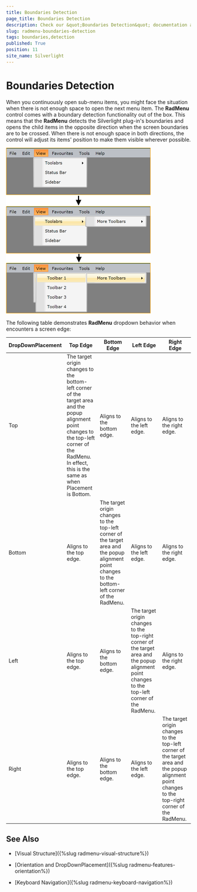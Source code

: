 ```yaml
---
title: Boundaries Detection
page_title: Boundaries Detection
description: Check our &quot;Boundaries Detection&quot; documentation article for the RadMenu {{ site.framework_name }} control.
slug: radmenu-boundaries-detection
tags: boundaries,detection
published: True
position: 11
site_name: Silverlight
---
```


# Boundaries Detection

When you continuously open sub-menu items, you might face the situation when there is not enough space to open the next menu item. The __RadMenu__ control comes with a boundary detection functionality out of the box. This means that the __RadMenu__ detects the Silverlight plug-in's boundaries and opens the child items in the opposite direction when the screen boundaries are to be crossed. When there is not enough space in both directions, the control will adjust its items' position to make them visible wherever possible.        

![](images/RadMenu_Boundaries_Detection_01.png)

The following table demonstrates __RadMenu__ dropdown behavior when encounters a screen edge:

DropDownPlacement	|	Top Edge	|	Bottom Edge	|	Left Edge	|	Right Edge
---	|	---	|	---	|	---	|	---
Top	|	The target origin changes to the bottom-left corner of the target area and the popup alignment point changes to the top-left corner of the RadMenu. In effect, this is the same as when Placement is Bottom.	|	Aligns to the bottom edge.	|	Aligns to the left edge.	|	Aligns to the right edge.
Bottom	|	Aligns to the top edge.	|	The target origin changes to the top-left corner of the target area and the popup alignment point changes to the bottom-left corner of the RadMenu.	|	Aligns to the left edge.	|	Aligns to the right edge.
Left	|	Aligns to the top edge.	|	Aligns to the bottom edge.	|	The target origin changes to the top-right corner of the target area and the popup alignment point changes to the top-left corner of the RadMenu.	|	Aligns to the right edge.
Right	|	Aligns to the top edge.	|	Aligns to the bottom edge.	|	Aligns to the left edge.	|	The target origin changes to the top-left corner of the target area and the popup alignment point changes to the top-right corner of the RadMenu.

## See Also

 * [Visual Structure]({%slug radmenu-visual-structure%})

 * [Orientation and DropDownPlacement]({%slug radmenu-features-orientation%})

 * [Keyboard Navigation]({%slug radmenu-keyboard-navigation%})
